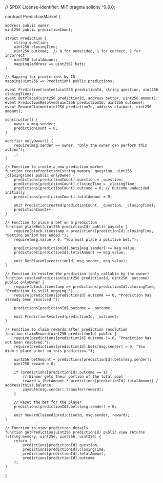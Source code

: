 // SPDX-License-Identifier: MIT
pragma solidity ^0.8.0;

contract PredictionMarket {

    address public owner;
    uint256 public predictionCount;

    struct Prediction {
        string question;
        uint256 closingTime;
        uint256 outcome;  // 0 for undecided, 1 for correct, 2 for incorrect
        uint256 totalAmount;
        mapping(address => uint256) bets;
    }

    // Mapping for predictions by ID
    mapping(uint256 => Prediction) public predictions;

    event PredictionCreated(uint256 predictionId, string question, uint256 closingTime);
    event BetPlaced(uint256 predictionId, address bettor, uint256 amount);
    event PredictionResolved(uint256 predictionId, uint256 outcome);
    event RewardClaimed(uint256 predictionId, address claimant, uint256 amount);

    constructor() {
        owner = msg.sender;
        predictionCount = 0;
    }

    modifier onlyOwner() {
        require(msg.sender == owner, "Only the owner can perform this action");
        _;
    }

    // Function to create a new prediction market
    function createPrediction(string memory _question, uint256 _closingTime) public onlyOwner {
        predictions[predictionCount].question = _question;
        predictions[predictionCount].closingTime = _closingTime;
        predictions[predictionCount].outcome = 0; // Outcome undecided initially
        predictions[predictionCount].totalAmount = 0;

        emit PredictionCreated(predictionCount, _question, _closingTime);
        predictionCount++;
    }

    // Function to place a bet on a prediction
    function placeBet(uint256 predictionId) public payable {
        require(block.timestamp < predictions[predictionId].closingTime, "Betting period has ended.");
        require(msg.value > 0, "You must place a positive bet.");

        predictions[predictionId].bets[msg.sender] += msg.value;
        predictions[predictionId].totalAmount += msg.value;

        emit BetPlaced(predictionId, msg.sender, msg.value);
    }

    // Function to resolve the prediction (only callable by the owner)
    function resolvePrediction(uint256 predictionId, uint256 _outcome) public onlyOwner {
        require(block.timestamp >= predictions[predictionId].closingTime, "Prediction is still ongoing.");
        require(predictions[predictionId].outcome == 0, "Prediction has already been resolved.");

        predictions[predictionId].outcome = _outcome;

        emit PredictionResolved(predictionId, _outcome);
    }

    // Function to claim rewards after prediction resolution
    function claimReward(uint256 predictionId) public {
        require(predictions[predictionId].outcome != 0, "Prediction has not been resolved.");
        require(predictions[predictionId].bets[msg.sender] > 0, "You didn't place a bet on this prediction.");

        uint256 betAmount = predictions[predictionId].bets[msg.sender];
        uint256 reward = 0;

        if (predictions[predictionId].outcome == 1) {
            // Winner gets their portion of the total pool
            reward = (betAmount * predictions[predictionId].totalAmount) / address(this).balance;
            payable(msg.sender).transfer(reward);
        }

        // Reset the bet for the player
        predictions[predictionId].bets[msg.sender] = 0;

        emit RewardClaimed(predictionId, msg.sender, reward);
    }

    // Function to view prediction details
    function getPrediction(uint256 predictionId) public view returns (string memory, uint256, uint256, uint256) {
        return (
            predictions[predictionId].question,
            predictions[predictionId].closingTime,
            predictions[predictionId].totalAmount,
            predictions[predictionId].outcome
        );
    }
}

